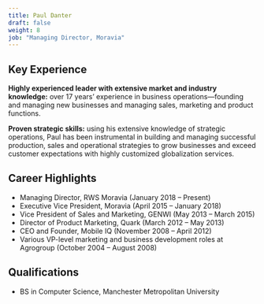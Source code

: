 ```yaml
---
title: Paul Danter
draft: false
weight: 8
job: "Managing Director, Moravia"
---
```

## Key Experience

**Highly experienced leader with extensive market and industry knowledge:** over 17 years’ experience in business operations—founding and managing new businesses and managing sales, marketing and product functions.

**Proven strategic skills:** using his extensive knowledge of strategic operations, Paul has been instrumental in building and managing successful production, sales and operational strategies to grow businesses and exceed customer expectations with highly customized globalization services.

## Career Highlights

* Managing Director, RWS Moravia (January 2018 – Present)
* Executive Vice President, Moravia (April 2015 – January 2018)
* Vice President of Sales and Marketing, GENWI (May 2013 – March 2015)
* Director of Product Marketing, Quark (March 2012 – May 2013)
* CEO and Founder, Mobile IQ (November 2008 – April 2012)
* Various VP-level marketing and business development roles at Agrogroup (October 2004 – August 2008)

## Qualifications

* BS in Computer Science, Manchester Metropolitan University
